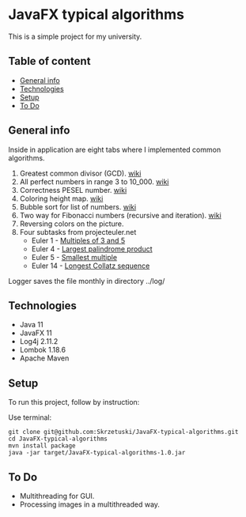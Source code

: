 # JavaFX typical algorithms
This is a simple project for my university. 
## Table of content
* [General info](#general-info)
* [Technologies](#technologies)
* [Setup](#setup)
* [To Do](#to-do)

## General info
Inside in application are eight tabs where I implemented common algorithms.

1. Greatest common divisor (GCD). [wiki](https://en.wikipedia.org/wiki/Greatest_common_divisor)
2. All perfect numbers in range 3 to 10_000. [wiki](https://en.wikipedia.org/wiki/Perfect_number)
3. Correctness PESEL number. [wiki](https://en.wikipedia.org/wiki/PESEL)
4. Coloring height map. [wiki](https://en.wikipedia.org/wiki/Heightmap)
5. Bubble sort for list of numbers. [wiki](https://en.wikipedia.org/wiki/Bubble_sort)
6. Two way for Fibonacci numbers (recursive and iteration). [wiki](https://en.wikipedia.org/wiki/Fibonacci_number)
7. Reversing colors on the picture.
8. Four subtasks from projecteuler.net
    * Euler 1 - [Multiples of 3 and 5](https://projecteuler.net/problem=1)
    * Euler 4 - [Largest palindrome product](https://projecteuler.net/problem=4)
    * Euler 5 - [Smallest multiple](https://projecteuler.net/problem=5)
    * Euler 14 - [Longest Collatz sequence](https://projecteuler.net/problem=14)
    
Logger saves the file monthly in directory ../log/

## Technologies
* Java 11
* JavaFX 11
* Log4j 2.11.2
* Lombok 1.18.6
* Apache Maven

## Setup
To run this project, follow by instruction:

Use terminal:

```
git clone git@github.com:Skrzetuski/JavaFX-typical-algorithms.git
cd JavaFX-typical-algorithms
mvn install package
java -jar target/JavaFX-typical-algorithms-1.0.jar
```

## To Do
* Multithreading for GUI.
* Processing images in a multithreaded way.
